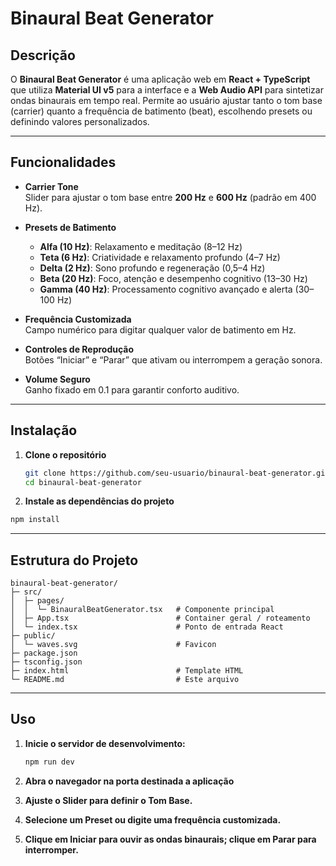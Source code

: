 # Binaural Beat Generator

## Descrição

O **Binaural Beat Generator** é uma aplicação web em **React + TypeScript** que utiliza **Material UI v5** para a interface e a **Web Audio API** para sintetizar ondas binaurais em tempo real. Permite ao usuário ajustar tanto o tom base (carrier) quanto a frequência de batimento (beat), escolhendo presets ou definindo valores personalizados.

---

## Funcionalidades

- **Carrier Tone**  
  Slider para ajustar o tom base entre **200 Hz** e **600 Hz** (padrão em 400 Hz).

- **Presets de Batimento**  
  - **Alfa (10 Hz)**: Relaxamento e meditação (8–12 Hz)  
  - **Teta (6 Hz)**: Criatividade e relaxamento profundo (4–7 Hz)  
  - **Delta (2 Hz)**: Sono profundo e regeneração (0,5–4 Hz)  
  - **Beta (20 Hz)**: Foco, atenção e desempenho cognitivo (13–30 Hz)  
  - **Gamma (40 Hz)**: Processamento cognitivo avançado e alerta (30–100 Hz)

- **Frequência Customizada**  
  Campo numérico para digitar qualquer valor de batimento em Hz.

- **Controles de Reprodução**  
  Botões “Iniciar” e “Parar” que ativam ou interrompem a geração sonora.

- **Volume Seguro**  
  Ganho fixado em 0.1 para garantir conforto auditivo.

---

## Instalação

1. **Clone o repositório**  

   ```bash
   git clone https://github.com/seu-usuario/binaural-beat-generator.git
   cd binaural-beat-generator
    ```

2. **Instale as dependências do projeto**  

  ```bash
  npm install
  ```
---

## Estrutura do Projeto
```
binaural-beat-generator/
├─ src/
│  ├─ pages/
│  │  └─ BinauralBeatGenerator.tsx   # Componente principal
│  ├─ App.tsx                        # Container geral / roteamento
│  └─ index.tsx                      # Ponto de entrada React
├─ public/
│  └─ waves.svg                      # Favicon
├─ package.json
├─ tsconfig.json
├─ index.html                        # Template HTML
└─ README.md                         # Este arquivo
```
---

## Uso

1. **Inicie o servidor de desenvolvimento:**

   ```bash
   npm run dev
    ```

2. **Abra o navegador na porta destinada a aplicação**  

3. **Ajuste o Slider para definir o Tom Base.**  

4. **Selecione um Preset ou digite uma frequência customizada.**

5. **Clique em Iniciar para ouvir as ondas binaurais; clique em Parar para interromper.**  
